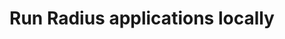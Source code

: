 ---
type: docs
title: "Run Radius applications locally"
linkTitle: "Running apps"
description: "Guides on how to run Radius applications locally"
weight: 250
---